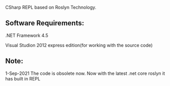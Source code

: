 CSharp REPL based on Roslyn Technology.


Software Requirements:
----------------------

.NET Framework 4.5

Visual Studion 2012 express edition(for working with the source code)

Note:
-----

1-Sep-2021 The code is obsolete now. Now with the latest .net core roslyn it has built in REPL


